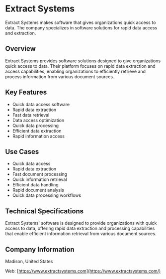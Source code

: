 # Extract Systems

Extract Systems makes software that gives organizations quick access to data. The company specializes in software solutions for rapid data access and extraction.

## Overview

Extract Systems provides software solutions designed to give organizations quick access to data. Their platform focuses on rapid data extraction and access capabilities, enabling organizations to efficiently retrieve and process information from various document sources.

## Key Features

- Quick data access software
- Rapid data extraction
- Fast data retrieval
- Data access optimization
- Quick data processing
- Efficient data extraction
- Rapid information access

## Use Cases

- Quick data access
- Rapid data extraction
- Fast document processing
- Quick information retrieval
- Efficient data handling
- Rapid document analysis
- Quick data processing workflows

## Technical Specifications

Extract Systems' software is designed to provide organizations with quick access to data, offering rapid data extraction and processing capabilities that enable efficient information retrieval from various document sources.

## Company Information

Madison, United States

Web: [https://www.extractsystems.com](https://www.extractsystems.com/) 